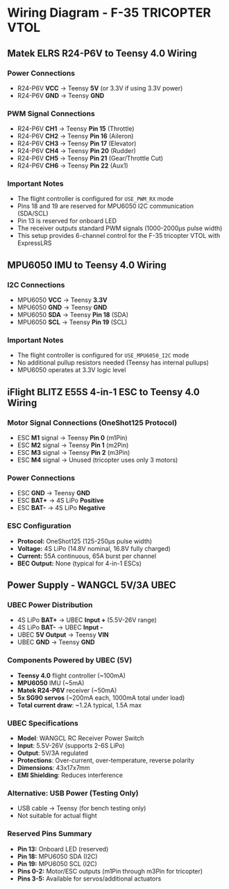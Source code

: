 # Wiring Diagram - F-35 TRICOPTER VTOL

## Matek ELRS R24-P6V to Teensy 4.0 Wiring

### Power Connections
- R24-P6V **VCC** → Teensy **5V** (or 3.3V if using 3.3V power)
- R24-P6V **GND** → Teensy **GND**

### PWM Signal Connections
- R24-P6V **CH1** → Teensy **Pin 15** (Throttle)
- R24-P6V **CH2** → Teensy **Pin 16** (Aileron)  
- R24-P6V **CH3** → Teensy **Pin 17** (Elevator)
- R24-P6V **CH4** → Teensy **Pin 20** (Rudder)
- R24-P6V **CH5** → Teensy **Pin 21** (Gear/Throttle Cut)
- R24-P6V **CH6** → Teensy **Pin 22** (Aux1)

### Important Notes
- The flight controller is configured for `USE_PWM_RX` mode
- Pins 18 and 19 are reserved for MPU6050 I2C communication (SDA/SCL)
- Pin 13 is reserved for onboard LED
- The receiver outputs standard PWM signals (1000-2000μs pulse width)
- This setup provides 6-channel control for the F-35 tricopter VTOL with ExpressLRS

## MPU6050 IMU to Teensy 4.0 Wiring

### I2C Connections
- MPU6050 **VCC** → Teensy **3.3V**
- MPU6050 **GND** → Teensy **GND**
- MPU6050 **SDA** → Teensy **Pin 18** (SDA)
- MPU6050 **SCL** → Teensy **Pin 19** (SCL)

### Important Notes
- The flight controller is configured for `USE_MPU6050_I2C` mode
- No additional pullup resistors needed (Teensy has internal pullups)
- MPU6050 operates at 3.3V logic level

## iFlight BLITZ E55S 4-in-1 ESC to Teensy 4.0 Wiring

### Motor Signal Connections (OneShot125 Protocol)
- ESC **M1** signal → Teensy **Pin 0** (m1Pin)
- ESC **M2** signal → Teensy **Pin 1** (m2Pin)  
- ESC **M3** signal → Teensy **Pin 2** (m3Pin)
- ESC **M4** signal → Unused (tricopter uses only 3 motors)

### Power Connections
- ESC **GND** → Teensy **GND**
- ESC **BAT+** → 4S LiPo **Positive**
- ESC **BAT-** → 4S LiPo **Negative**

### ESC Configuration
- **Protocol:** OneShot125 (125-250μs pulse width)
- **Voltage:** 4S LiPo (14.8V nominal, 16.8V fully charged)
- **Current:** 55A continuous, 65A burst per channel
- **BEC Output:** None (typical for 4-in-1 ESCs)

## Power Supply - WANGCL 5V/3A UBEC

### UBEC Power Distribution
- 4S LiPo **BAT+** → UBEC **Input +** (5.5V-26V range)
- 4S LiPo **BAT-** → UBEC **Input -**
- UBEC **5V Output** → Teensy **VIN**
- UBEC **GND** → Teensy **GND**

### Components Powered by UBEC (5V)
- **Teensy 4.0** flight controller (~100mA)
- **MPU6050** IMU (~5mA) 
- **Matek R24-P6V** receiver (~50mA)
- **5x SG90 servos** (~200mA each, 1000mA total under load)
- **Total current draw**: ~1.2A typical, 1.5A max

### UBEC Specifications
- **Model**: WANGCL RC Receiver Power Switch
- **Input**: 5.5V-26V (supports 2-6S LiPo)
- **Output**: 5V/3A regulated
- **Protections**: Over-current, over-temperature, reverse polarity
- **Dimensions**: 43x17x7mm
- **EMI Shielding**: Reduces interference

### Alternative: USB Power (Testing Only)
- USB cable → Teensy (for bench testing only)
- Not suitable for actual flight

### Reserved Pins Summary
- **Pin 13:** Onboard LED (reserved)
- **Pin 18:** MPU6050 SDA (I2C)
- **Pin 19:** MPU6050 SCL (I2C)
- **Pins 0-2:** Motor/ESC outputs (m1Pin through m3Pin for tricopter)
- **Pins 3-5:** Available for servos/additional actuators